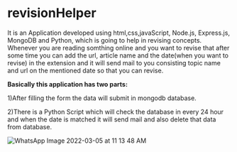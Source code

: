 # revisionHelper

It is an Application developed using html,css,javaScript, Node.js, Express.js, MongoDB and Python, which is going to help in revising concepts. Whenever you are reading somthing online and you want to revise that after some time you can 
add the url, article name and the date(when you want to revise) in the extension and it will send mail to you consisting  topic name and url on the 
mentioned date so that you can revise.


**Basically this application has two parts:**

1)After filling the form the data will submit in mongodb database.


2)There is a Python Script which will check the database in every 24 hour and when the date is matched it will send mail and also delete that data from database.



![WhatsApp Image 2022-03-05 at 11 13 48 AM](https://user-images.githubusercontent.com/56593431/156870027-071afae6-6b89-427d-848a-02e75ba1ee06.jpeg)
